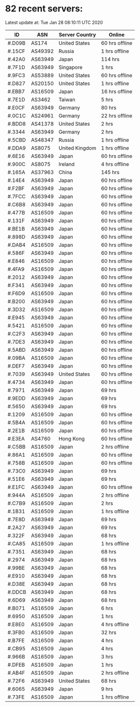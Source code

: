 # 82 recent servers:

Latest update at: Tue Jan 28 08:10:11 UTC 2020

| ID | ASN | Server Country | Online |
| -- | --- | -------------- | ------ |
| #.D09B | AS174 | United States | 60 hrs offline |
| #.15CF | AS49392 | Russia | 1 hrs offline |
| #.42A0 | AS63949 | Japan | 114 hrs |
| #.7F1D | AS63949 | Singapore | 1 hrs |
| #.9FC3 | AS53889 | United States | 60 hrs offline |
| #.D827 | AS20150 | United States | 1 hrs offline |
| #.EBB7 | AS16509 | Japan | 16 hrs offline |
| #.7E1D | AS3462 | Taiwan | 5 hrs |
| #.E0CF | AS63949 | Germany | 80 hrs |
| #.0C1C | AS24961 | Germany | 22 hrs offline |
| #.BDD8 | AS41378 | United States | 2 hrs |
| #.3344 | AS63949 | Germany | 2 hrs |
| #.5CBD | AS48347 | Russia | 1 hrs offline |
| #.DDA9 | AS8075 | United Kingdom | 1 hrs offline |
| #.6E16 | AS63949 | Japan | 60 hrs offline |
| #.900C | AS8075 | Ireland | 4 hrs offline |
| #.165A | AS37963 | China | 145 hrs |
| #.14E4 | AS63949 | Japan | 60 hrs offline |
| #.F2BF | AS63949 | Japan | 60 hrs offline |
| #.7FCC | AS63949 | Japan | 60 hrs offline |
| #.C6B8 | AS63949 | Japan | 60 hrs offline |
| #.477B | AS16509 | Japan | 60 hrs offline |
| #.131F | AS63949 | Japan | 60 hrs offline |
| #.BE1B | AS63949 | Japan | 60 hrs offline |
| #.898D | AS63949 | Japan | 60 hrs offline |
| #.DAB4 | AS16509 | Japan | 60 hrs offline |
| #.586F | AS63949 | Japan | 60 hrs offline |
| #.E846 | AS16509 | Japan | 60 hrs offline |
| #.4FA9 | AS16509 | Japan | 60 hrs offline |
| #.2012 | AS63949 | Japan | 60 hrs offline |
| #.F341 | AS63949 | Japan | 60 hrs offline |
| #.F6D9 | AS16509 | Japan | 60 hrs offline |
| #.B200 | AS63949 | Japan | 60 hrs offline |
| #.3D32 | AS16509 | Japan | 60 hrs offline |
| #.E945 | AS63949 | Japan | 60 hrs offline |
| #.5421 | AS16509 | Japan | 60 hrs offline |
| #.C2F3 | AS63949 | Japan | 60 hrs offline |
| #.7DE3 | AS63949 | Japan | 60 hrs offline |
| #.5ABD | AS63949 | Japan | 60 hrs offline |
| #.09BA | AS16509 | Japan | 60 hrs offline |
| #.DEF7 | AS63949 | Japan | 60 hrs offline |
| #.7039 | AS63949 | United States | 60 hrs offline |
| #.4734 | AS63949 | Japan | 60 hrs offline |
| #.7971 | AS63949 | Japan | 69 hrs |
| #.9EDD | AS63949 | Japan | 69 hrs |
| #.5650 | AS63949 | Japan | 69 hrs |
| #.1209 | AS16509 | Japan | 60 hrs offline |
| #.5B4A | AS16509 | Japan | 60 hrs offline |
| #.2E1B | AS16509 | Japan | 60 hrs offline |
| #.E3EA | AS4760 | Hong Kong | 60 hrs offline |
| #.C5BB | AS16509 | Japan | 2 hrs offline |
| #.86A1 | AS16509 | Japan | 60 hrs offline |
| #.758B | AS16509 | Japan | 60 hrs offline |
| #.73C0 | AS63949 | Japan | 69 hrs |
| #.51E6 | AS63949 | Japan | 69 hrs |
| #.E1FC | AS63949 | Japan | 60 hrs offline |
| #.944A | AS16509 | Japan | 2 hrs offline |
| #.C7B9 | AS16509 | Japan | 2 hrs |
| #.1B31 | AS16509 | Japan | 1 hrs offline |
| #.7E8D | AS63949 | Japan | 69 hrs |
| #.2A27 | AS63949 | Japan | 69 hrs |
| #.322F | AS63949 | Japan | 68 hrs |
| #.CA85 | AS16509 | Japan | 1 hrs offline |
| #.7351 | AS63949 | Japan | 68 hrs |
| #.2974 | AS63949 | Japan | 68 hrs |
| #.99BE | AS63949 | Japan | 68 hrs |
| #.E910 | AS63949 | Japan | 68 hrs |
| #.D38E | AS63949 | Japan | 68 hrs |
| #.DDCB | AS63949 | Japan | 68 hrs |
| #.6D69 | AS63949 | Japan | 68 hrs |
| #.B071 | AS16509 | Japan | 6 hrs |
| #.6950 | AS16509 | Japan | 1 hrs |
| #.E8E0 | AS16509 | Japan | 4 hrs offline |
| #.3FB0 | AS16509 | Japan | 32 hrs |
| #.B7FE | AS16509 | Japan | 4 hrs |
| #.CB95 | AS16509 | Japan | 4 hrs |
| #.966B | AS16509 | Japan | 3 hrs |
| #.DFEB | AS16509 | Japan | 1 hrs |
| #.AB4F | AS16509 | Japan | 2 hrs offline |
| #.72F6 | AS63949 | United States | 68 hrs |
| #.6065 | AS63949 | Japan | 9 hrs |
| #.73FE | AS16509 | Japan | 1 hrs offline |

